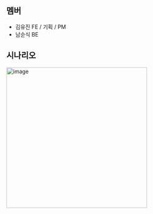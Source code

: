 
## 멤버

- 김유진 FE / 기획 / PM 
- 남순식 BE

## 시나리오

<img width="369" alt="image" src="https://github.com/ban-jjok-ee/.github/assets/117346927/88c1285c-0431-4ca0-94ed-23d56cb73d52">
